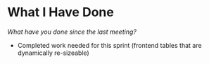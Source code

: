 # What I Have Done
*What have you done since the last meeting?*
- Completed work needed for this sprint (frontend tables that are dynamically re-sizeable)
